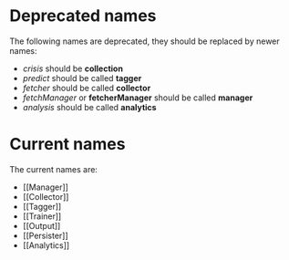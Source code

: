 # Deprecated names

The following names are deprecated, they should be replaced by newer names:

* _crisis_ should be **collection**
* _predict_ should be called **tagger**
* _fetcher_ should be called **collector**
* _fetchManager_ or **fetcherManager** should be called **manager**
* _analysis_ should be called **analytics**

# Current names

The current names are:

* [[Manager]]
* [[Collector]]
* [[Tagger]]
* [[Trainer]]
* [[Output]]
* [[Persister]]
* [[Analytics]]